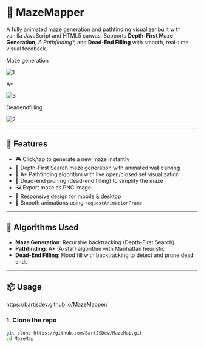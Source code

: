 # 🧩 MazeMapper

A fully animated maze generation and pathfinding visualizer built with vanilla JavaScript and HTML5 canvas. Supports **Depth-First Maze Generation**, **A* Pathfinding**, and **Dead-End Filling** with smooth, real-time visual feedback.

Maze generation

![1](https://github.com/user-attachments/assets/003f7edd-1978-4295-91f5-d77bf9ddeac1)

A*

![3](https://github.com/user-attachments/assets/09ff9e25-38cb-4516-95ef-8f47b1332ed5)

Deadendfilling

![2](https://github.com/user-attachments/assets/a63711f1-e1d7-4409-8853-48771bb4065b)


---

## 🚀 Features

- 🎮 Click/tap to generate a new maze instantly
- 🧱 Depth-First Search maze generation with animated wall carving
- 🧭 A* Pathfinding algorithm with live open/closed set visualization
- 🧬 Dead-end pruning (dead-end filling) to simplify the maze
- 🖼️ Export maze as PNG image
- 📱 Responsive design for mobile & desktop
- 🔁 Smooth animations using `requestAnimationFrame`

---

## 🧠 Algorithms Used

- **Maze Generation**: Recursive backtracking (Depth-First Search)
- **Pathfinding**: A* (A-star) algorithm with Manhattan heuristic
- **Dead-End Filling**: Flood fill with backtracking to detect and prune dead ends

---

## 📦 Usage

https://bartjsdev.github.io/MazeMapper/


### 1. Clone the repo
```bash
git clone https://github.com/BartJSDev/MazeMap.git
cd MazeMap
